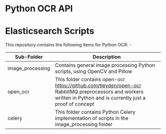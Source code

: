 
# Python OCR API


# Elasticsearch Scripts

This repository contains the following items for Python OCR: -

|Sub-Folder|Description|
|---|---|
|image_processing|Contains general image processing Python scripts, using OpenCV and Pillow|
|open_ocr|This folder contains open-ocr <https://github.com/tleyden/open-ocr> RabbitMQ preprocessors and workers written in Python and is currently just a proof of concept|
|celery|This folder contains Python Celery implementation of scripts in the image_processing folder|
